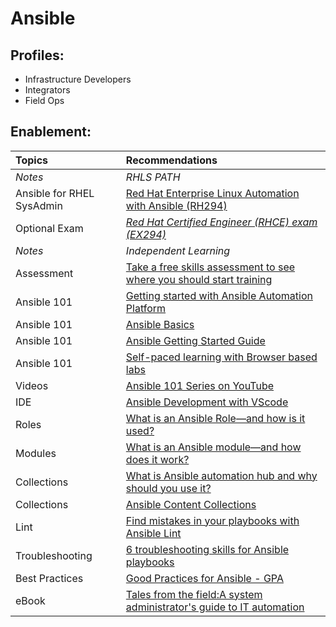 # Ansible

## Profiles:
* Infrastructure Developers
* Integrators
* Field Ops

## Enablement:

| **Topics** | **Recommendations** |
| :---- | :---- |
| *Notes* | *RHLS PATH* |
| Ansible for RHEL SysAdmin | [Red Hat Enterprise Linux Automation with Ansible (RH294)](https://www.redhat.com/en/services/training/rh294-red-hat-linux-automation-with-ansible) |
| Optional Exam | [*Red Hat Certified Engineer (RHCE) exam (EX294)*](https://www.redhat.com/en/services/training/ex294-red-hat-certified-engineer-rhce-exam-red-hat-enterprise-linux-9) |
| *Notes* | *Independent Learning* |
| Assessment | [Take a free skills assessment to see where you should start training](https://skills.ole.redhat.com/en)  |
| Ansible 101 | [Getting started with Ansible Automation Platform](https://developers.redhat.com/products/ansible/getting-started#imnewtoansible)  |
| Ansible 101 | [Ansible Basics](https://www.redhat.com/en/topics/automation/learning-ansible-tutorial%20)  |
| Ansible 101 | [Ansible Getting Started Guide](https://docs.ansible.com/ansible/latest/getting_started/index.html%20)  |
| Ansible 101 | [Self-paced learning with Browser based labs](https://www.redhat.com/en/interactive-labs/ansible)   |
| Videos | [Ansible 101 Series on YouTube](https://www.youtube.com/watch?v=goclfp6a2IQ&list=PL2_OBreMn7FqZkvMYt6ATmgC0KAGGJNAN)  |
| IDE | [Ansible Development with VScode](https://www.ansible.com/blog/deep-dive-on-ansible-vscode-extension/%20) |
| Roles | [What is an Ansible Role—and how is it used?](https://www.redhat.com/en/topics/automation/what-is-an-ansible-role)  |
| Modules | [What is an Ansible module—and how does it work?](https://www.redhat.com/en/topics/automation/what-is-an-ansible-module#creating-and-sharing-ansible-modules)  |
| Collections | [What is Ansible automation hub and why should you use it?](https://www.redhat.com/en/blog/what-ansible-automation-hub-and-why-should-you-use-it)  |
| Collections | [Ansible Content Collections](https://www.redhat.com/en/technologies/management/ansible/content-collections)  |
| Lint | [Find mistakes in your playbooks with Ansible Lint](https://www.redhat.com/en/blog/ansible-lint)  |
| Troubleshooting | [6 troubleshooting skills for Ansible playbooks](https://www.redhat.com/en/blog/troubleshoot-ansible-playbooks)  |
| Best Practices | [Good Practices for Ansible \- GPA](https://redhat-cop.github.io/automation-good-practices/)  |
| eBook | [Tales from the field:A system administrator's guide to IT automation](https://www.redhat.com/rhdc/managed-files/co-system-administrators-guide-to-IT-automation-ebook-1933814OM-202503-en.pdf)  |

